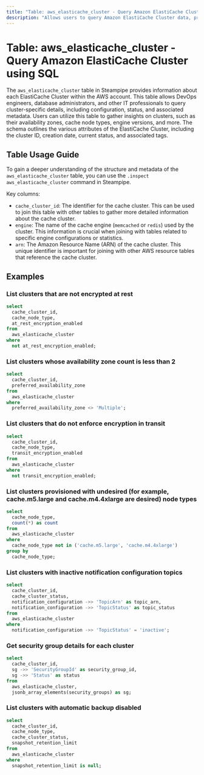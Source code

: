 ```yaml
---
title: "Table: aws_elasticache_cluster - Query Amazon ElastiCache Cluster using SQL"
description: "Allows users to query Amazon ElastiCache Cluster data, providing information about each ElastiCache Cluster within the AWS account."
---
```


# Table: aws_elasticache_cluster - Query Amazon ElastiCache Cluster using SQL

The `aws_elasticache_cluster` table in Steampipe provides information about each ElastiCache Cluster within the AWS account. This table allows DevOps engineers, database administrators, and other IT professionals to query cluster-specific details, including configuration, status, and associated metadata. Users can utilize this table to gather insights on clusters, such as their availability zones, cache node types, engine versions, and more. The schema outlines the various attributes of the ElastiCache Cluster, including the cluster ID, creation date, current status, and associated tags.

## Table Usage Guide

To gain a deeper understanding of the structure and metadata of the `aws_elasticache_cluster` table, you can use the `.inspect aws_elasticache_cluster` command in Steampipe.

Key columns:

- `cache_cluster_id`: The identifier for the cache cluster. This can be used to join this table with other tables to gather more detailed information about the cache cluster.
- `engine`: The name of the cache engine (`memcached` or `redis`) used by the cluster. This information is crucial when joining with tables related to specific engine configurations or statistics.
- `arn`: The Amazon Resource Name (ARN) of the cache cluster. This unique identifier is important for joining with other AWS resource tables that reference the cache cluster.

## Examples

### List clusters that are not encrypted at rest

```sql
select
  cache_cluster_id,
  cache_node_type,
  at_rest_encryption_enabled
from
  aws_elasticache_cluster
where
  not at_rest_encryption_enabled;
```

### List clusters whose availability zone count is less than 2

```sql
select
  cache_cluster_id,
  preferred_availability_zone
from
  aws_elasticache_cluster
where
  preferred_availability_zone <> 'Multiple';
```

### List clusters that do not enforce encryption in transit

```sql
select
  cache_cluster_id,
  cache_node_type,
  transit_encryption_enabled
from
  aws_elasticache_cluster
where
  not transit_encryption_enabled;
```

### List clusters provisioned with undesired (for example, cache.m5.large and cache.m4.4xlarge are desired) node types

```sql
select
  cache_node_type,
  count(*) as count
from
  aws_elasticache_cluster
where
  cache_node_type not in ('cache.m5.large', 'cache.m4.4xlarge')
group by
  cache_node_type;
```

### List clusters with inactive notification configuration topics

```sql
select
  cache_cluster_id,
  cache_cluster_status,
  notification_configuration ->> 'TopicArn' as topic_arn,
  notification_configuration ->> 'TopicStatus' as topic_status
from
  aws_elasticache_cluster
where
  notification_configuration ->> 'TopicStatus' = 'inactive';
```

### Get security group details for each cluster

```sql
select
  cache_cluster_id,
  sg ->> 'SecurityGroupId' as security_group_id,
  sg ->> 'Status' as status
from
  aws_elasticache_cluster,
  jsonb_array_elements(security_groups) as sg;
```

### List clusters with automatic backup disabled

```sql
select
  cache_cluster_id,
  cache_node_type,
  cache_cluster_status,
  snapshot_retention_limit
from
  aws_elasticache_cluster
where
  snapshot_retention_limit is null;
```
